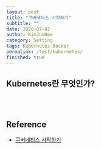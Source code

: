 ```yaml
---
layout: post
title: "쿠버네티스 시작하기"
subtitle: ""
date: 2020-07-02
author: KimJunHee
category: Setting
tags: Kubernetes Docker
permalink: /test/kubernetes/
finished: true
---
```


## Kubernetes란 무엇인가?



<br/><br/>

## Reference

* [쿠버네티스 시작하기 ](https://subicura.com/2019/05/19/kubernetes-basic-1.html)


